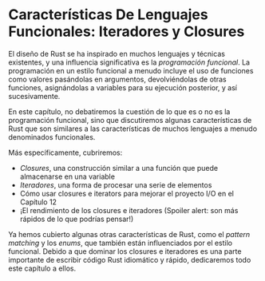 # Características De Lenguajes Funcionales: Iteradores y Closures

El diseño de Rust se ha inspirado en muchos lenguajes y técnicas existentes, 
y una influencia significativa es la *programación funcional*. La programación 
en un estilo funcional a menudo incluye el uso de funciones como valores 
pasándolas en argumentos, devolviéndolas de otras funciones, asignándolas a 
variables para su ejecución posterior, y así sucesivamente.

En este capítulo, no debatiremos la cuestión de lo que es o no es la
programación funcional, sino que discutiremos algunas características de Rust
que son similares a las características de muchos lenguajes a menudo
denominados funcionales.

Más específicamente, cubriremos:

* *Closures*, una construcción similar a una función que puede almacenarse en una
  variable
* *Iteradores*, una forma de procesar una serie de elementos
* Cómo usar closures e iterators para mejorar el proyecto I/O en el Capítulo 12
* ¡El rendimiento de los closures e iteradores (Spoiler alert: son más rápidos
  de lo que podrías pensar!)

Ya hemos cubierto algunas otras características de Rust, como el *pattern
matching* y los *enums*, que también están influenciados por el estilo
funcional. Debido a que dominar los closures e iteradores es una parte
importante de escribir código Rust idiomático y rápido, dedicaremos todo este
capítulo a ellos.
